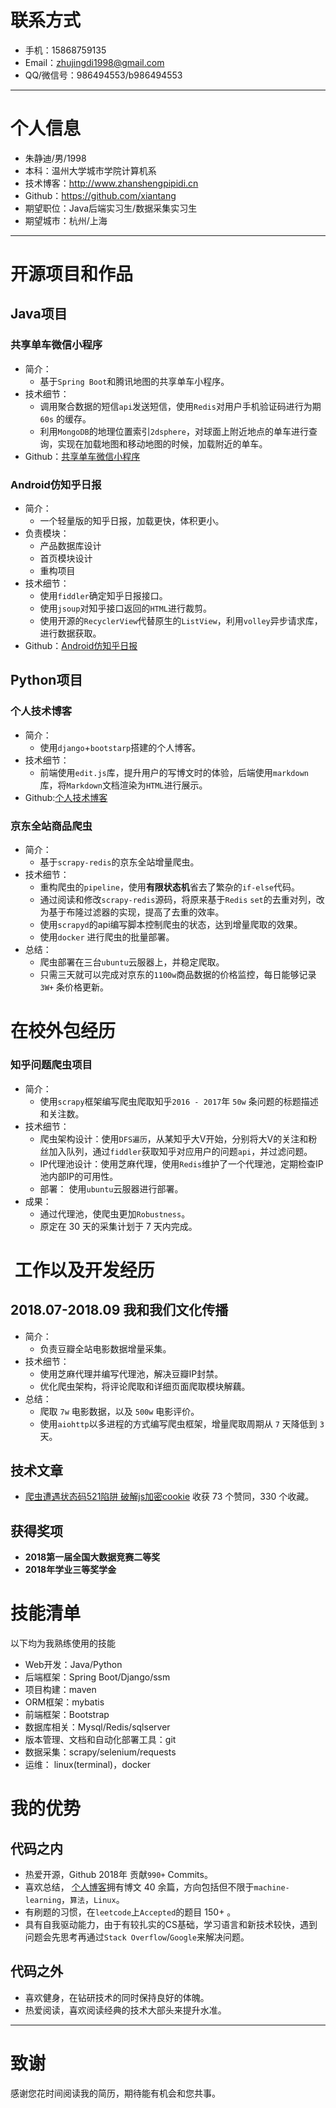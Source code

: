# 联系方式

- 手机：15868759135 
- Email：zhujingdi1998@gmail.com
- QQ/微信号：986494553/b986494553

---

# 个人信息

 - 朱静迪/男/1998
 - 本科：温州大学城市学院计算机系 
 - 技术博客：http://www.zhanshengpipidi.cn
 - Github：https://github.com/xiantang
 - 期望职位：Java后端实习生/数据采集实习生 
 - 期望城市：杭州/上海

---


# 开源项目和作品
## Java项目

### 共享单车微信小程序
* 简介：
    * 基于`Spring Boot`和腾讯地图的共享单车小程序。
* 技术细节：
    * 调用聚合数据的短信`api`发送短信，使用`Redis`对用户手机验证码进行为期` 60s` 的缓存。
    * 利用`MongoDB`的地理位置索引`2dsphere`，对球面上附近地点的单车进行查询，实现在加载地图和移动地图的时候，加载附近的单车。
* Github：[共享单车微信小程序](https://github.com/xiantang/bike)

### Android仿知乎日报
* 简介：
    * 一个轻量版的知乎日报，加载更快，体积更小。
* 负责模块：
    * 产品数据库设计
    * 首页模块设计
    * 重构项目
* 技术细节：
    * 使用`fiddler`确定知乎日报接口。
    * 使用`jsoup`对知乎接口返回的`HTML`进行裁剪。
    * 使用开源的`RecyclerView`代替原生的`ListView`，利用`volley`异步请求库，进行数据获取。
* Github：[Android仿知乎日报](https://github.com/wzbcCoder/ZhiHuDaily)
## Python项目
### 个人技术博客
* 简介：
    * 使用`django`+`bootstarp`搭建的个人博客。
* 技术细节：
    * 前端使用`edit.js`库，提升用户的写博文时的体验，后端使用`markdown`库，将`Markdown`文档渲染为`HTML`进行展示。
* Github:[个人技术博客](https://github.com/xiantang/myblog)



### 京东全站商品爬虫
* 简介：
    * 基于`scrapy-redis`的京东全站增量爬虫。
* 技术细节：
    * 重构爬虫的`pipeline`，使用**有限状态机**省去了繁杂的`if-else`代码。
    * 通过阅读和修改`scrapy-redis`源码，将原来基于`Redis` `set`的去重对列，改为基于布隆过滤器的实现，提高了去重的效率。
    * 使用`scrapyd`的api编写脚本控制爬虫的状态，达到增量爬取的效果。
    * 使用`docker` 进行爬虫的批量部署。
* 总结：
    * 爬虫部署在三台`ubuntu`云服器上，并稳定爬取。
    * 只需三天就可以完成对京东的` 1100w `商品数据的价格监控，每日能够记录 `3W+` 条价格更新。

# 在校外包经历

### 知乎问题爬虫项目
* 简介：
    * 使用`scrapy`框架编写爬虫爬取知乎` 2016 - 2017 `年 `50w` 条问题的标题描述和关注数。
* 技术细节：
    * 爬虫架构设计：使用`DFS遍历`，从某知乎大V开始，分别将大V的关注和粉丝加入队列，通过`fiddler`获取知乎对应用户的问题`api`，并过滤问题。
    * IP代理池设计：使用芝麻代理，使用`Redis`维护了一个代理池，定期检查IP池内部IP的可用性。
    * 部署： 使用`ubuntu`云服器进行部署。
* 成果：
    * 通过代理池，使爬虫更加`Robustness`。
    * 原定在 30 天的采集计划于 7 天内完成。

#  工作以及开发经历
## 2018.07-2018.09 我和我们文化传播  
* 简介：
    * 负责豆瓣全站电影数据增量采集。
* 技术细节：
    * 使用芝麻代理并编写代理池，解决豆瓣IP封禁。
    * 优化爬虫架构，将评论爬取和详细页面爬取模块解藕。
* 总结：
    * 爬取 `7w` 电影数据，以及 `500w` 电影评价。
    * 使用`aiohttp`以多进程的方式编写爬虫框架，增量爬取周期从 `7` 天降低到 `3` 天。



## 技术文章

- [爬虫遭遇状态码521陷阱 破解js加密cookie](https://zhuanlan.zhihu.com/p/40321850)  收获 73 个赞同，330 个收藏。

## 获得奖项
* **2018第一届全国大数据竞赛二等奖**
* **2018年学业三等奖学金**

# 技能清单

以下均为我熟练使用的技能

- Web开发：Java/Python
- 后端框架：Spring Boot/Django/ssm
- 项目构建：maven
- ORM框架：mybatis
- 前端框架：Bootstrap
- 数据库相关：Mysql/Redis/sqlserver
- 版本管理、文档和自动化部署工具：git
- 数据采集：scrapy/selenium/requests
- 运维： linux(terminal)，docker

# 我的优势

## 代码之内
* 热爱开源，Github 2018年 贡献` 990+ ` Commits。
* 喜欢总结， [个人博客](zhanshengpipidi.cn)拥有博文 40 余篇，方向包括但不限于`machine-learning`，`算法`，`Linux`。
* 有刷题的习惯，在`leetcode`上`Accepted`的题目 150+ 。
* 具有自我驱动能力，由于有较扎实的CS基础，学习语言和新技术较快，遇到问题会先思考再通过`Stack Overflow`/`Google`来解决问题。   

## 代码之外
* 喜欢健身，在钻研技术的同时保持良好的体魄。
* 热爱阅读，喜欢阅读经典的技术大部头来提升水准。


---

# 致谢
感谢您花时间阅读我的简历，期待能有机会和您共事。
